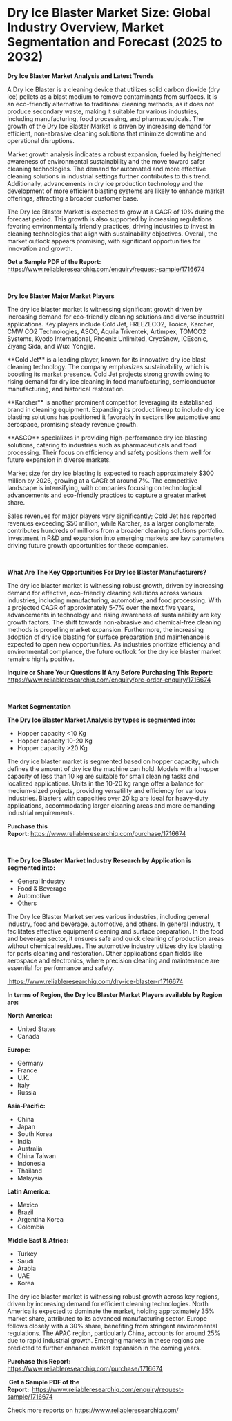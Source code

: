 <p><h1>Dry Ice Blaster Market Size: Global Industry Overview, Market Segmentation and Forecast (2025 to 2032)</h1></p><p><strong>Dry Ice Blaster Market Analysis and Latest Trends</strong></p>
<p><p>A Dry Ice Blaster is a cleaning device that utilizes solid carbon dioxide (dry ice) pellets as a blast medium to remove contaminants from surfaces. It is an eco-friendly alternative to traditional cleaning methods, as it does not produce secondary waste, making it suitable for various industries, including manufacturing, food processing, and pharmaceuticals. The growth of the Dry Ice Blaster Market is driven by increasing demand for efficient, non-abrasive cleaning solutions that minimize downtime and operational disruptions.</p><p>Market growth analysis indicates a robust expansion, fueled by heightened awareness of environmental sustainability and the move toward safer cleaning technologies. The demand for automated and more effective cleaning solutions in industrial settings further contributes to this trend. Additionally, advancements in dry ice production technology and the development of more efficient blasting systems are likely to enhance market offerings, attracting a broader customer base.</p><p>The Dry Ice Blaster Market is expected to grow at a CAGR of 10% during the forecast period. This growth is also supported by increasing regulations favoring environmentally friendly practices, driving industries to invest in cleaning technologies that align with sustainability objectives. Overall, the market outlook appears promising, with significant opportunities for innovation and growth.</p></p>
<p><strong>Get a Sample PDF of the Report:&nbsp;</strong> <a href="https://www.reliableresearchiq.com/enquiry/request-sample/1716674?utm_campaign=2730&utm_medium=2&utm_source=Github&utm_content=ia&utm_term=25032025&utm_id=dry-ice-blaster">https://www.reliableresearchiq.com/enquiry/request-sample/1716674</a></p>
<p>&nbsp;</p>
<p><strong>Dry Ice Blaster Major Market Players</strong></p>
<p><p>The dry ice blaster market is witnessing significant growth driven by increasing demand for eco-friendly cleaning solutions and diverse industrial applications. Key players include Cold Jet, FREEZECO2, Tooice, Karcher, CMW CO2 Technologies, ASCO, Aquila Triventek, Artimpex, TOMCO2 Systems, Kyodo International, Phoenix Unlimited, CryoSnow, ICEsonic, Ziyang Sida, and Wuxi Yongjie.</p><p>**Cold Jet** is a leading player, known for its innovative dry ice blast cleaning technology. The company emphasizes sustainability, which is boosting its market presence. Cold Jet projects strong growth owing to rising demand for dry ice cleaning in food manufacturing, semiconductor manufacturing, and historical restoration.</p><p>**Karcher** is another prominent competitor, leveraging its established brand in cleaning equipment. Expanding its product lineup to include dry ice blasting solutions has positioned it favorably in sectors like automotive and aerospace, promising steady revenue growth.</p><p>**ASCO** specializes in providing high-performance dry ice blasting solutions, catering to industries such as pharmaceuticals and food processing. Their focus on efficiency and safety positions them well for future expansion in diverse markets.</p><p>Market size for dry ice blasting is expected to reach approximately $300 million by 2026, growing at a CAGR of around 7%. The competitive landscape is intensifying, with companies focusing on technological advancements and eco-friendly practices to capture a greater market share. </p><p>Sales revenues for major players vary significantly; Cold Jet has reported revenues exceeding $50 million, while Karcher, as a larger conglomerate, contributes hundreds of millions from a broader cleaning solutions portfolio. Investment in R&D and expansion into emerging markets are key parameters driving future growth opportunities for these companies.</p></p>
<p>&nbsp;</p>
<p><strong>What Are The Key Opportunities For Dry Ice Blaster Manufacturers?</strong></p>
<p><p>The dry ice blaster market is witnessing robust growth, driven by increasing demand for effective, eco-friendly cleaning solutions across various industries, including manufacturing, automotive, and food processing. With a projected CAGR of approximately 5-7% over the next five years, advancements in technology and rising awareness of sustainability are key growth factors. The shift towards non-abrasive and chemical-free cleaning methods is propelling market expansion. Furthermore, the increasing adoption of dry ice blasting for surface preparation and maintenance is expected to open new opportunities. As industries prioritize efficiency and environmental compliance, the future outlook for the dry ice blaster market remains highly positive.</p></p>
<p><strong>Inquire or Share Your Questions If Any Before Purchasing This Report:</strong> <a href="https://www.reliableresearchiq.com/enquiry/pre-order-enquiry/1716674?utm_campaign=2730&utm_medium=2&utm_source=Github&utm_content=ia&utm_term=25032025&utm_id=dry-ice-blaster">https://www.reliableresearchiq.com/enquiry/pre-order-enquiry/1716674</a></p>
<p>&nbsp;</p>
<p><strong>Market Segmentation</strong></p>
<p><strong>The Dry Ice Blaster Market Analysis by types is segmented into:</strong></p>
<p><ul><li>Hopper capacity <10 Kg</li><li>Hopper capacity 10-20 Kg</li><li>Hopper capacity >20 Kg</li></ul></p>
<p><p>The dry ice blaster market is segmented based on hopper capacity, which defines the amount of dry ice the machine can hold. Models with a hopper capacity of less than 10 kg are suitable for small cleaning tasks and localized applications. Units in the 10-20 kg range offer a balance for medium-sized projects, providing versatility and efficiency for various industries. Blasters with capacities over 20 kg are ideal for heavy-duty applications, accommodating larger cleaning areas and more demanding industrial requirements.</p></p>
<p><strong>Purchase this Report:&nbsp;</strong><a href="https://www.reliableresearchiq.com/purchase/1716674?utm_campaign=2730&utm_medium=2&utm_source=Github&utm_content=ia&utm_term=25032025&utm_id=dry-ice-blaster">https://www.reliableresearchiq.com/purchase/1716674</a></p>
<p>&nbsp;</p>
<p><strong>The Dry Ice Blaster Market Industry Research by Application is segmented into:</strong></p>
<p><ul><li>General Industry</li><li>Food & Beverage</li><li>Automotive</li><li>Others</li></ul></p>
<p><p>The Dry Ice Blaster Market serves various industries, including general industry, food and beverage, automotive, and others. In general industry, it facilitates effective equipment cleaning and surface preparation. In the food and beverage sector, it ensures safe and quick cleaning of production areas without chemical residues. The automotive industry utilizes dry ice blasting for parts cleaning and restoration. Other applications span fields like aerospace and electronics, where precision cleaning and maintenance are essential for performance and safety.</p></p>
<p><a href="https://www.reliableresearchiq.com/dry-ice-blaster-r1716674?utm_campaign=2730&utm_medium=2&utm_source=Github&utm_content=ia&utm_term=25032025&utm_id=dry-ice-blaster">&nbsp;https://www.reliableresearchiq.com/dry-ice-blaster-r1716674</a></p>
<p><strong>In terms of Region, the Dry Ice Blaster Market Players available by Region are:</strong></p>
<p>
    <p> <strong> North America: </strong>
        <ul>
            <li>United States</li>
            <li>Canada</li>
        </ul>
        </p> 
    <p> <strong> Europe: </strong>
        <ul>
            <li>Germany</li>
            <li>France</li>
            <li>U.K.</li>
            <li>Italy</li>
            <li>Russia</li>
        </ul>
        </p> 
    <p> <strong> Asia-Pacific: </strong>
        <ul>
            <li>China</li>
            <li>Japan</li>
            <li>South Korea</li>
            <li>India</li>
            <li>Australia</li>
            <li>China Taiwan</li>
            <li>Indonesia</li>
            <li>Thailand</li>
            <li>Malaysia</li>
        </ul>
        </p> 
    <p> <strong> Latin America: </strong>
        <ul>
            <li>Mexico</li>
            <li>Brazil</li>
            <li>Argentina Korea</li>
            <li>Colombia</li>
        </ul>
        </p> 
    <p> <strong> Middle East & Africa: </strong>
        <ul>
            <li>Turkey</li>
            <li>Saudi</li>
            <li>Arabia</li>
            <li>UAE</li>
            <li>Korea</li>
        </ul>
    </p>
    </p>
<p><p>The dry ice blaster market is witnessing robust growth across key regions, driven by increasing demand for efficient cleaning technologies. North America is expected to dominate the market, holding approximately 35% market share, attributed to its advanced manufacturing sector. Europe follows closely with a 30% share, benefiting from stringent environmental regulations. The APAC region, particularly China, accounts for around 25% due to rapid industrial growth. Emerging markets in these regions are predicted to further enhance market expansion in the coming years.</p></p>
<p><strong>Purchase this Report: </strong><a href="https://www.reliableresearchiq.com/purchase/1716674?utm_campaign=2730&utm_medium=2&utm_source=Github&utm_content=ia&utm_term=25032025&utm_id=dry-ice-blaster">https://www.reliableresearchiq.com/purchase/1716674</a></p>
<p>&nbsp;<strong>Get a Sample PDF of the Report:&nbsp;&nbsp;</strong><a href="https://www.reliableresearchiq.com/enquiry/request-sample/1716674?utm_campaign=2730&utm_medium=2&utm_source=Github&utm_content=ia&utm_term=25032025&utm_id=dry-ice-blaster">https://www.reliableresearchiq.com/enquiry/request-sample/1716674</a></p>
<p><strong></strong></p>
<p>Check more reports on <a href="https://www.reliableresearchiq.com/?utm_campaign=2730&utm_medium=2&utm_source=Github&utm_content=ia&utm_term=25032025&utm_id=dry-ice-blaster">https://www.reliableresearchiq.com/</a></p>